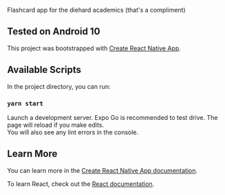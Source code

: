 Flashcard app for the diehard academics (that's a compliment)

## Tested on Android 10

This project was bootstrapped with [Create React Native App](https://reactnative.dev/).

## Available Scripts

In the project directory, you can run:

### `yarn start`

Launch a development server. Expo Go is recommended to test drive.
The page will reload if you make edits.<br />
You will also see any lint errors in the console.

## Learn More

You can learn more in the [Create React Native App documentation](https://reactnative.dev/docs/getting-started).

To learn React, check out the [React documentation](https://reactjs.org/).
